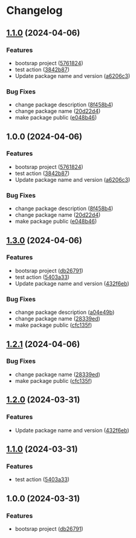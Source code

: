 # Changelog

## [1.1.0](https://github.com/LeviEyal/typescript-library-template/compare/v1.0.0...v1.1.0) (2024-04-06)


### Features

* bootsrap project ([5761824](https://github.com/LeviEyal/typescript-library-template/commit/57618241b72bb889d9598ac4a12ccf725b31c220))
* test action ([3842b87](https://github.com/LeviEyal/typescript-library-template/commit/3842b875840a96119e1bb0fd30218803806f6915))
* Update package name and version ([a6206c3](https://github.com/LeviEyal/typescript-library-template/commit/a6206c3e3789bdf178ecbe3dd216811fac8a800a))


### Bug Fixes

* change package description ([8f458b4](https://github.com/LeviEyal/typescript-library-template/commit/8f458b40f0e5e60730dcc425b3d459d2c3c5efbc))
* change package name ([20d22d4](https://github.com/LeviEyal/typescript-library-template/commit/20d22d442ce1be21e25d9fea516e6a610f8e0f99))
* make package public ([e048b46](https://github.com/LeviEyal/typescript-library-template/commit/e048b468902897f02aaf331a9896c0494bfa88ef))

## 1.0.0 (2024-04-06)


### Features

* bootsrap project ([5761824](https://github.com/LeviEyal/typescript-library-template/commit/57618241b72bb889d9598ac4a12ccf725b31c220))
* test action ([3842b87](https://github.com/LeviEyal/typescript-library-template/commit/3842b875840a96119e1bb0fd30218803806f6915))
* Update package name and version ([a6206c3](https://github.com/LeviEyal/typescript-library-template/commit/a6206c3e3789bdf178ecbe3dd216811fac8a800a))


### Bug Fixes

* change package description ([8f458b4](https://github.com/LeviEyal/typescript-library-template/commit/8f458b40f0e5e60730dcc425b3d459d2c3c5efbc))
* change package name ([20d22d4](https://github.com/LeviEyal/typescript-library-template/commit/20d22d442ce1be21e25d9fea516e6a610f8e0f99))
* make package public ([e048b46](https://github.com/LeviEyal/typescript-library-template/commit/e048b468902897f02aaf331a9896c0494bfa88ef))

## [1.3.0](https://github.com/LeviEyal/typescript-library-template/compare/v1.2.1...v1.3.0) (2024-04-06)


### Features

* bootsrap project ([db26791](https://github.com/LeviEyal/typescript-library-template/commit/db2679162d2d77aa21b8fc73a9eb3985def1c317))
* test action ([5403a33](https://github.com/LeviEyal/typescript-library-template/commit/5403a334081fb6eb73c7a1994d60ba4f2ec0742a))
* Update package name and version ([432f6eb](https://github.com/LeviEyal/typescript-library-template/commit/432f6ebab557541fce7eff149ab075780765c2df))


### Bug Fixes

* change package description ([a04e49b](https://github.com/LeviEyal/typescript-library-template/commit/a04e49b8cecf1be20a1632669ddbc0890f7f55a0))
* change package name ([28339ed](https://github.com/LeviEyal/typescript-library-template/commit/28339edf962343b76957cb3bd16b65fce06e4c03))
* make package public ([cfc135f](https://github.com/LeviEyal/typescript-library-template/commit/cfc135f4b88106f1b16adab3853e5fd4dc10f5b2))

## [1.2.1](https://github.com/LeviEyal/typescript-library-template/compare/v1.2.0...v1.2.1) (2024-04-06)


### Bug Fixes

* change package name ([28339ed](https://github.com/LeviEyal/typescript-library-template/commit/28339edf962343b76957cb3bd16b65fce06e4c03))
* make package public ([cfc135f](https://github.com/LeviEyal/typescript-library-template/commit/cfc135f4b88106f1b16adab3853e5fd4dc10f5b2))

## [1.2.0](https://github.com/LeviEyal/typescript-library-template/compare/v1.1.0...v1.2.0) (2024-03-31)


### Features

* Update package name and version ([432f6eb](https://github.com/LeviEyal/typescript-library-template/commit/432f6ebab557541fce7eff149ab075780765c2df))

## [1.1.0](https://github.com/LeviEyal/typescript-library-template/compare/v1.0.0...v1.1.0) (2024-03-31)


### Features

* test action ([5403a33](https://github.com/LeviEyal/typescript-library-template/commit/5403a334081fb6eb73c7a1994d60ba4f2ec0742a))

## 1.0.0 (2024-03-31)


### Features

* bootsrap project ([db26791](https://github.com/LeviEyal/typescript-library-template/commit/db2679162d2d77aa21b8fc73a9eb3985def1c317))
